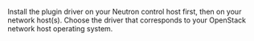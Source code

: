 Install the plugin driver on your Neutron control host first, then on your network host(s). Choose the driver that corresponds to your OpenStack network host operating system.